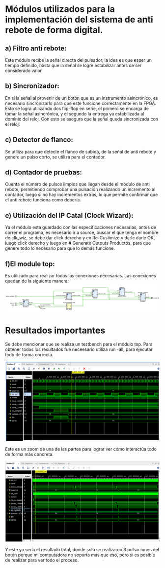 # Módulos utilizados para la implementación del sistema de anti rebote de forma digital.

## a) Filtro anti rebote:

  Este módulo recibe la señal directa del pulsador, la idea es que esper un tiempo definido, hasta que la señal se logre estabilizar antes de ser considerado valor.

## b) Sincronizador:

  En sí la señal al provenir de un botón que es un instrumento asincrónico, es necesario sincronizarlo para que este funcione correctamente en la FPGA. Esto se logra utilizando dos flip-flop en serie, el primero se encarga de tomar la señal asincrónica, y el segundo la entrega ya estabilizada al dominio del reloj. Con esto se asegura que la señal queda sincronizada con el reloj.

## c) Detector de flanco:

  Se utiliza para que detecte el flanco de subida, de la señal de anti rebote y genere un pulso corto, se utiliza para el contador.

## d) Contador de pruebas:

  Cuenta el número de pulsos limpios que llegan desde el módulo de anti rebote, permitiendo comprobar una pulsación realizando un incremento al contador, luego si no hay incrementos extras, lo que permite confirmar que el anti rebote funciona como debería.

## e) Utilización del IP Catal (Clock Wizard):

  Ya el módulo esta guardado con las especificaciones necesarias, antes de correr el programa, es necesario ir a source, buscar el que tenga el nombre de clk_wiz, se debe dar click derecho y en Re-Custimize y darle  darle OK, luego click derecho y luego en # Generate Outputs Productos, para que genere todo lo necesario para que lo demás funcione.

## f)El module top:

  Es utilizado para realizar todas las conexiones necesarias.
  Las conexiones quedan de la siguiente manera: 
  ![Diagrama del Bloque 1](../../Imagenes/Diagrama_TOP_digital.PNG)

# Resultados importantes 

Se debe mencionar que se realiza un testbench para el módulo top. Para obtener todos los resultados fue neceesario utiliza run -all, para ejecutar todo de forma correcta.

![Diagrama del Bloque 1](../../Imagenes/Digital.PNG)

Este es un zoom de una de las partes para lograr ver cómo interactúa todo de forma más concreta.

![Diagrama del Bloque 1](../../Imagenes/Digital_2.PNG)

Y este ya sería el resultado total, donde solo se realizaron 3 pulsaciones del botón porque mi computadora no soporta más que eso, pero si es posible de realizar para ver todo el proceso.
